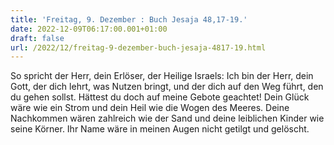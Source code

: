 ```yaml
---
title: 'Freitag, 9. Dezember : Buch Jesaja 48,17-19.'
date: 2022-12-09T06:17:00.001+01:00
draft: false
url: /2022/12/freitag-9-dezember-buch-jesaja-4817-19.html
---
```


So spricht der Herr, dein Erlöser, der Heilige Israels: Ich bin der Herr, dein Gott, der dich lehrt, was Nutzen bringt, und der dich auf den Weg führt, den du gehen sollst. Hättest du doch auf meine Gebote geachtet! Dein Glück wäre wie ein Strom und dein Heil wie die Wogen des Meeres. Deine Nachkommen wären zahlreich wie der Sand und deine leiblichen Kinder wie seine Körner. Ihr Name wäre in meinen Augen nicht getilgt und gelöscht.